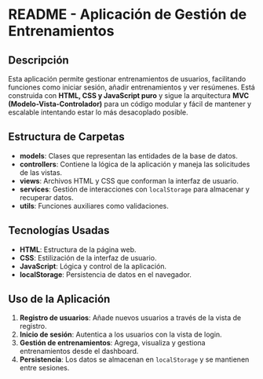 # README - Aplicación de Gestión de Entrenamientos

## Descripción
Esta aplicación permite gestionar entrenamientos de usuarios, facilitando funciones como iniciar sesión, añadir entrenamientos y ver resúmenes. Está construida con **HTML, CSS y JavaScript puro** y sigue la arquitectura **MVC (Modelo-Vista-Controlador)** para un código modular y fácil de mantener y escalable intentando estar lo más desacoplado posible.

## Estructura de Carpetas
- **models**: Clases que representan las entidades de la base de datos.
- **controllers**: Contiene la lógica de la aplicación y maneja las solicitudes de las vistas.
- **views**: Archivos HTML y CSS que conforman la interfaz de usuario.
- **services**: Gestión de interacciones con `localStorage` para almacenar y recuperar datos.
- **utils**: Funciones auxiliares como validaciones.

## Tecnologías Usadas
- **HTML**: Estructura de la página web.
- **CSS**: Estilización de la interfaz de usuario.
- **JavaScript**: Lógica y control de la aplicación.
- **localStorage**: Persistencia de datos en el navegador.

## Uso de la Aplicación
1. **Registro de usuarios**: Añade nuevos usuarios a través de la vista de registro.
2. **Inicio de sesión**: Autentica a los usuarios con la vista de login.
3. **Gestión de entrenamientos**: Agrega, visualiza y gestiona entrenamientos desde el dashboard.
4. **Persistencia**: Los datos se almacenan en `localStorage` y se mantienen entre sesiones.



